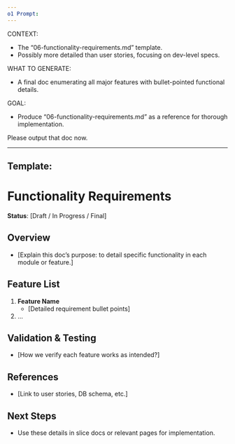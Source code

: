 ```yaml
---
o1 Prompt:
---
```

CONTEXT:
- The “06-functionality-requirements.md” template.
- Possibly more detailed than user stories, focusing on dev-level specs.

WHAT TO GENERATE:
- A final doc enumerating all major features with bullet-pointed functional details.

GOAL:
- Produce “06-functionality-requirements.md” as a reference for thorough implementation.

Please output that doc now.


---
Template:
---
# Functionality Requirements
**Status**: [Draft / In Progress / Final]

## Overview
- [Explain this doc’s purpose: to detail specific functionality in each module or feature.]

## Feature List
1. **Feature Name**
   - [Detailed requirement bullet points]
2. ...

## Validation & Testing
- [How we verify each feature works as intended?]

## References
- [Link to user stories, DB schema, etc.]

## Next Steps
- Use these details in slice docs or relevant pages for implementation.

